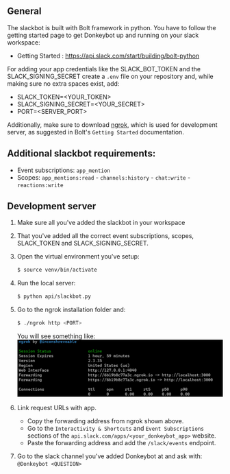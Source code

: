 ## General
The slackbot is built with Bolt framework in python.
You have to follow the getting started page to get Donkeybot up and running on your slack workspace:
- Getting Started : https://api.slack.com/start/building/bolt-python

For adding your app credentials like the SLACK_BOT_TOKEN and the SLACK_SIGNING_SECRET
create a `.env` file on your repository and, while making sure no extra spaces exist, add:
- SLACK_TOKEN=<YOUR_TOKEN>
- SLACK_SIGNING_SECRET=<YOUR_SECRET>
- PORT=<SERVER_PORT>  

Additionally, make sure to download [ngrok](https://ngrok.com/download), which is used for development server, as suggested in Bolt's `Getting Started` documentation. 

## Additional slackbot requirements:
- Event subscriptions: `app_mention` 
- Scopes: `app_mentions:read` -  `channels:history` -  `chat:write` - `reactions:write`  

## Development server
1. Make sure all you've added the slackbot in your workspace
2. That you've added all the correct event subscriptions, scopes, SLACK_TOKEN and SLACK_SIGNING_SECRET.
3. Open the virtual environment you've setup:  
    ``` bash
    $ source venv/bin/activate
    ```
4. Run the local server:
    ``` bash
    $ python api/slackbot.py
    ```
5. Go to the ngrok installation folder and:
    ``` bash
    $ ./ngrok http <PORT>
    ```
    You will see something like:
    ![ngrok example](../docs/img/ngrok_example.png)

6. Link request URLs with app.
    - Copy the forwarding address from ngrok shown above.
    - Go to the `Interactivity & Shortcuts` and `Event Subscriptions` sections of the `api.slack.com/apps/<your_donkeybot_app>` website.
    - Paste the forwarding address and add the `/slack/events` endpoint.

7. Go to the slack channel you've added Donkeybot at and ask with:
`@Donkeybot <QUESTION>`

